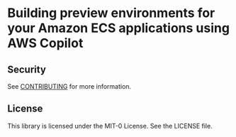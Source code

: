 # Building preview environments for your Amazon ECS applications using AWS Copilot


## Security

See [CONTRIBUTING](CONTRIBUTING.md#security-issue-notifications) for more information.

## License

This library is licensed under the MIT-0 License. See the LICENSE file.
